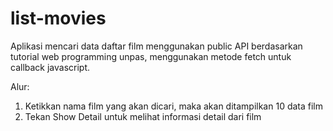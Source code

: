 # list-movies
Aplikasi mencari data daftar film menggunakan public API berdasarkan tutorial web programming unpas, menggunakan metode fetch untuk callback javascript.

Alur:
1. Ketikkan nama film yang akan dicari, maka akan ditampilkan 10 data film
2. Tekan Show Detail untuk melihat informasi detail dari film
